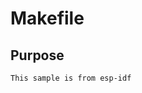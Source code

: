 Makefile
====================================

Purpose
-----------------
```
This sample is from esp-idf
```


